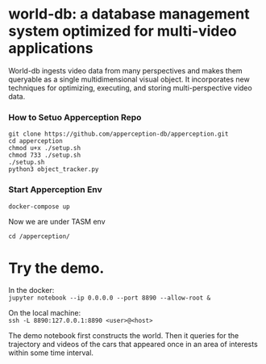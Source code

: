 # world-db: a database management system optimized for multi-video applications

World-db ingests video data from many perspectives and makes them queryable as a single multidimensional visual object. It incorporates new techniques for optimizing, executing, and storing multi-perspective video data. 

### How to Setuo Apperception Repo
```
git clone https://github.com/apperception-db/apperception.git
cd apperception
chmod u+x ./setup.sh
chmod 733 ./setup.sh
./setup.sh
python3 object_tracker.py
```

### Start Apperception Env
```
docker-compose up
```
Now we are under TASM env
```
cd /apperception/
```
# Try the demo.
In the docker:  
`jupyter notebook --ip 0.0.0.0 --port 8890 --allow-root &`

On the local machine:  
`ssh -L 8890:127.0.0.1:8890 <user>@<host>`

The demo notebook first constructs the world. Then it queries for the trajectory and videos of the cars that appeared once in an area of interests within some time interval.


